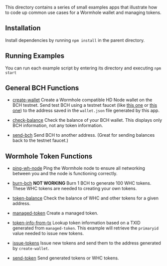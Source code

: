 This directory contains a series of small examples apps that illustrate how
to code up common use cases for a Wormhole wallet and managing tokens.

## Installation

Install dependencies by running `npm install` in the parent directory.

## Running Examples

You can run each example script by entering its directory and executing `npm start`

## General BCH Functions

- [create-wallet](create-wallet) Create a Wormhole compatible HD Node wallet on
  the BCH testnet. Send test BCH using a testnet faucet (like
  [this one](https://testnet.manu.backend.hamburg/bitcoin-cash-faucet) or
  [this one](http://www.wormhole.cash/test/))
  to the address saved in the `wallet.json` file generated by this app.

- [check-balance](check-balance) Check the balance of your BCH wallet. This displays
  only BCH information, not any token information.

- [send-bch](send-bch) Send BCH to another address. (Great for sending balances
  back to the testnet faucet.)

## Wormhole Token Functions

- [ping-wh-node](ping-wh-node) Ping the Wormhole node to ensure all networking
  between you and the node is functioning correctly.

- [burn-bch](burn-bch) **NOT WORKING**
  Burn 1 BCH to generate 100 WHC tokens. These WHC tokens
  are needed to creating your own tokens.

- [token-balance](token-balance) Check the balance of WHC and other tokens for
  a given address.

- [managed-token](managed-token) Create a managed token.

- [token-info-from-tx](token-info-from-tx) Lookup token information based on a
  TXID generated from `managed-token`. This example will retrieve the `primaryid`
  value needed to issue new tokens.

- [issue-tokens](issue-tokens) Issue new tokens and send them to the address
  generated by `create-wallet`.

* [send-token](send-token) Send generated tokens or WHC tokens.
